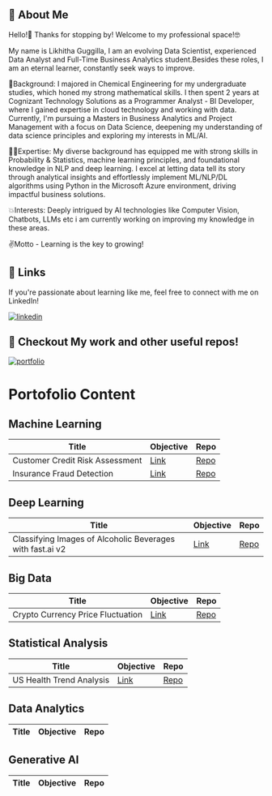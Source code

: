 



## 🚀 About Me
Hello!👋 Thanks for stopping by! Welcome to my professional space!🤓

My name is Likhitha Guggilla, I am an evolving Data Scientist, experienced Data Analyst and Full-Time Business Analytics student.Besides these roles, I am an eternal learner, constantly seek ways to improve.


👔Background: I majored in Chemical Engineering for my undergraduate studies, which honed my strong mathematical skills. I then spent 2 years at Cognizant Technology Solutions as a Programmer Analyst - BI Developer, where I gained expertise in cloud technology and working with data. Currently, I'm pursuing a Masters in Business Analytics and Project Management with a focus on Data Science, deepening my understanding of data science principles and exploring my interests in ML/AI.

👩‍💻Expertise: My diverse background has equipped me with strong skills in Probability & Statistics, machine learning principles, and foundational knowledge in NLP and deep learning. I excel at letting data tell its story through analytical insights and effortlessly implement ML/NLP/DL algorithms using Python in the Microsoft Azure environment, driving impactful business solutions.

💥Interests: Deeply intrigued by AI technologies like Computer Vision, Chatbots, LLMs etc i am currently working on improving my knowledge in these areas.

✌️Motto - Learning is the key to growing! 











## 🔗 Links
If you're passionate about learning like me, feel free to connect with me on LinkedIn!

[![linkedin](https://img.shields.io/badge/linkedin-0A66C2?style=for-the-badge&logo=linkedin&logoColor=white)](https://www.linkedin.com/in/likhithaguggilla0500/)

## 🔗 Checkout My work and other useful repos!
[![portfolio](https://img.shields.io/badge/portofolio-0A66C2?style=for-the-badge&logo=portofolio&logoColor=black)](https://github.com/LikhithaGuggilla?tab=repositories)

# Portofolio Content
## Machine Learning 
| Title | Objective | Repo |
|-------|---------|------|
| Customer Credit Risk Assessment | [Link](#) | [Repo](#) |
| Insurance Fraud Detection | [Link](#) | [Repo](#) |

## Deep Learning 
| Title | Objective | Repo |
|-------|---------|------|
| Classifying Images of Alcoholic Beverages with fast.ai v2 | [Link](#) | [Repo](#) |

## Big Data 
| Title | Objective | Repo |
|-------|---------|------|
| Crypto Currency Price Fluctuation | [Link](#) | [Repo](#) |

## Statistical Analysis 
| Title | Objective | Repo |
|-------|---------|------|
| US Health Trend Analysis | [Link](#) | [Repo](#) |

## Data Analytics
| Title | Objective | Repo |
|-------|---------|------|

## Generative AI
| Title | Objective | Repo |
|-------|---------|------|






